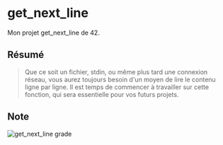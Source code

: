 # get_next_line
Mon projet get_next_line de 42.

## Résumé
> Que ce soit un fichier, stdin, ou même plus tard une connexion réseau, vous aurez toujours besoin d'un moyen de lire le contenu ligne par ligne. Il est temps de commencer à travailler sur cette fonction, qui sera essentielle pour vos futurs projets.

## Note
![get_next_line grade](https://badge42.herokuapp.com/api/project/acoezard/get_next_line)
